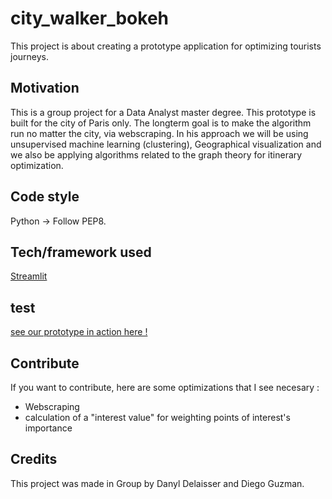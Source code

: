 # city_walker_bokeh
This project is about creating a prototype application for optimizing tourists journeys. 

## Motivation
This is a group project for a Data Analyst master degree. 
This prototype is built for the city of Paris only. The longterm goal is to make the algorithm run no matter the city, via webscraping. 
In his approach we will be using unsupervised machine learning (clustering), Geographical visualization and we also be applying algorithms related to the graph theory for itinerary optimization.
## Code style
Python -> Follow PEP8.
## Tech/framework used
[Streamlit](https://www.streamlit.io/)
## test
[see our prototype in action here !](https://share.streamlit.io/diegoguzmano/city_walker_bokeh/main/city_walker_BOKEH.py)
## Contribute
If you want to contribute, here are some optimizations that I see necesary : 
* Webscraping
* calculation of a "interest value" for weighting points of interest's importance
## Credits
This project was made in Group by Danyl Delaisser and Diego Guzman. 
